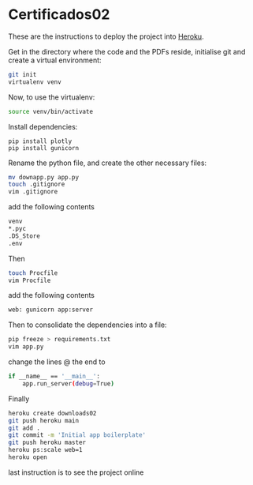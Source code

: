 # Certificados02

These are the instructions to deploy the project into [Heroku](https://www.heroku.com/). 

Get in the directory where the code and the PDFs reside, initialise git and create a virtual environment:
```bash
git init
virtualenv venv
```
Now, to use the virtualenv:
```bash
source venv/bin/activate
```
Install dependencies:
``` pip install dash
pip install plotly
pip install gunicorn
```
Rename the python file, and create the other necessary files:
```bash
mv downapp.py app.py
touch .gitignore
vim .gitignore
```
add the following contents
```bash
venv
*.pyc
.DS_Store
.env
```
Then
```bash
touch Procfile
vim Procfile
```
add the following contents
```bash
web: gunicorn app:server
```
Then to consolidate the dependencies into a file:
```bash
pip freeze > requirements.txt
vim app.py
```
change the lines @ the end to
```bash
if __name__ == '__main__':
    app.run_server(debug=True) 
```
Finally
```bash
heroku create downloads02
git push heroku main
git add .
git commit -m 'Initial app boilerplate'
git push heroku master
heroku ps:scale web=1
heroku open
```
last instruction is to see the project online
